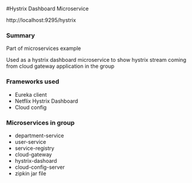 #Hystrix Dashboard Microservice

http://localhost:9295/hystrix

### Summary
Part of microservices example

Used as a hystrix dashboard microservice to show hystrix stream coming from cloud gateway application in the group

### Frameworks used
* Eureka client
* Netflix Hystrix Dashboard
* Cloud config

### Microservices in group
* department-service
* user-service
* service-registry
* cloud-gateway
* hystrix-dashoard
* cloud-config-server
* zipkin jar file